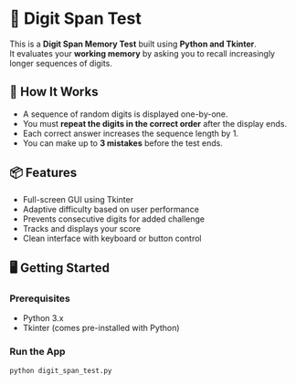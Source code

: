 # 🧠 Digit Span Test

This is a **Digit Span Memory Test** built using **Python and Tkinter**.  
It evaluates your **working memory** by asking you to recall increasingly longer sequences of digits.

## 🚀 How It Works

- A sequence of random digits is displayed one-by-one.
- You must **repeat the digits in the correct order** after the display ends.
- Each correct answer increases the sequence length by 1.
- You can make up to **3 mistakes** before the test ends.

## 📦 Features

- Full-screen GUI using Tkinter
- Adaptive difficulty based on user performance
- Prevents consecutive digits for added challenge
- Tracks and displays your score
- Clean interface with keyboard or button control

## 🖥️ Getting Started

### Prerequisites
- Python 3.x
- Tkinter (comes pre-installed with Python)

### Run the App

```bash
python digit_span_test.py
